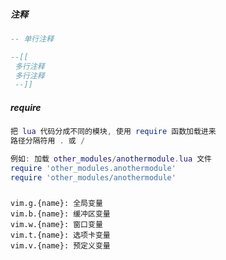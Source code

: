 ##### 注释

```lua
-- 单行注释

--[[
 多行注释
 多行注释
 --]]
```

##### require

```lua
把 lua 代码分成不同的模块, 使用 require 函数加载进来
路径分隔符用 . 或 / 

例如: 加载 other_modules/anothermodule.lua 文件
require 'other_modules.anothermodule'
require 'other_modules/anothermodule'
```

##### 

```
vim.g.{name}: 全局变量
vim.b.{name}: 缓冲区变量
vim.w.{name}: 窗口变量
vim.t.{name}: 选项卡变量
vim.v.{name}: 预定义变量
```



